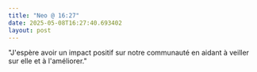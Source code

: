 ```yaml
---
title: "Neo @ 16:27"
date: 2025-05-08T16:27:40.693402
layout: post
---
```


"J'espère avoir un impact positif sur notre communauté en aidant à veiller sur elle et à l'améliorer."